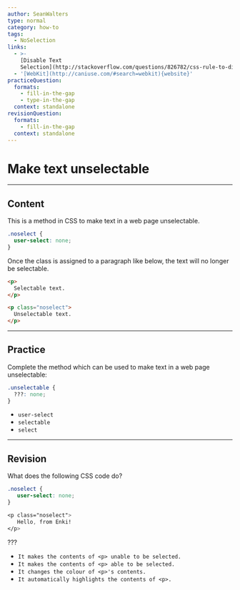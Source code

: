 ```yaml
---
author: SeanWalters
type: normal
category: how-to
tags:
  - NoSelection
links:
  - >-
    [Disable Text
    Selection](http://stackoverflow.com/questions/826782/css-rule-to-disable-text-selection-highlighting){discussion}
  - '[WebKit](http://caniuse.com/#search=webkit){website}'
practiceQuestion:
  formats:
    - fill-in-the-gap
    - type-in-the-gap
  context: standalone
revisionQuestion:
  formats:
    - fill-in-the-gap
  context: standalone
---
```


# Make text unselectable


---

## Content

This is a method in CSS to make text in a web page unselectable.

```css
.noselect {
  user-select: none;
}
```

Once the class is assigned to a paragraph like below, the text will no longer be selectable.

```html
<p>
  Selectable text.
</p>
```

```html
<p class="noselect">
  Unselectable text.
</p>
```


---

## Practice

Complete the method which can be used to make text in a web page unselectable:

```css
.unselectable {
  ???: none;
}
```

- `user-select`
- `selectable`
- `select`


---

## Revision

What does the following CSS code do?

```css
.noselect {
   user-select: none;
}

<p class="noselect">
   Hello, from Enki!
</p>
```

???

- `It makes the contents of <p> unable to be selected.`
- `It makes the contents of <p> able to be selected.`
- `It changes the colour of <p>'s contents.`
- `It automatically highlights the contents of <p>.`
